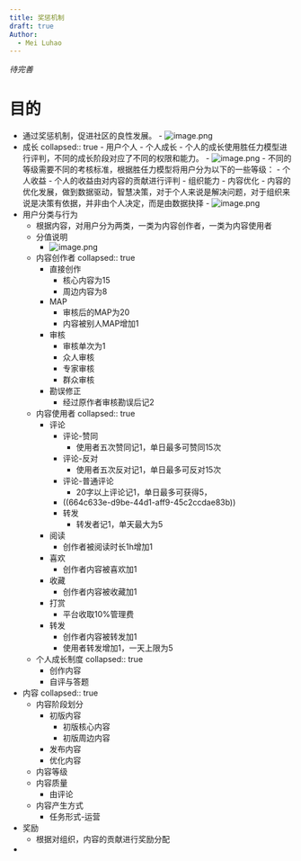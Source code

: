 ```yaml
---
title: 奖惩机制
draft: true
Author:
  - Mei Luhao
---
```

*待完善*
# 目的
- 通过奖惩机制，促进社区的良性发展。
			- ![image.png](../assets/image_1716344110946_0.png)
- 成长
	  collapsed:: true
		- 用户个人
			- 个人成长
				- 个人的成长使用胜任力模型进行评判，不同的成长阶段对应了不同的权限和能力。
				- ![image.png](../assets/image_1716345172476_0.png)
				- 不同的等级需要不同的考核标准，根据胜任力模型将用户分为以下的一些等级：
			- 个人收益
				- 个人的收益由对内容的贡献进行评判
		- 组织能力
		- 内容优化
			- 内容的优化发展，做到数据驱动，智慧决策，对于个人来说是解决问题，对于组织来说是决策有依据，并非由个人决定，而是由数据抉择
			- ![image.png](../assets/image_1716344144164_0.png)
- 用户分类与行为
	- 根据内容，对用户分为两类，一类为内容创作者，一类为内容使用者
	- 分值说明
		- ![image.png](../assets/image_1716362691004_0.png)
	- 内容创作者
	  collapsed:: true
		- 直接创作
			- 核心内容为15
			- 周边内容为8
		- MAP
			- 审核后的MAP为20
			- 内容被别人MAP增加1
		- 审核
			- 审核单次为1
			- 众人审核
			- 专家审核
			- 群众审核
		- 勘误修正
			- 经过原作者审核勘误后记2
	- 内容使用者
	  collapsed:: true
		- 评论
			- 评论-赞同
				- 使用者五次赞同记1，单日最多可赞同15次
			- 评论-反对
				- 使用者五次反对记1，单日最多可反对15次
			- 评论-普通评论
				- 20字以上评论记1，单日最多可获得5，
			- ((664c633e-d9be-44d1-aff9-45c2ccdae83b))
			- 转发
				- 转发者记1，单天最大为5
		- 阅读
			- 创作者被阅读时长1h增加1
		- 喜欢
			- 创作者内容被喜欢加1
		- 收藏
			- 创作者内容被收藏加1
		- 打赏
			- 平台收取10%管理费
		- 转发
			- 创作者内容被转发加1
			- 使用者转发增加1，一天上限为5
	- 个人成长制度
	  collapsed:: true
		- 创作内容
		- 自评与答题
- 内容
  collapsed:: true
	- 内容阶段划分
		- 初版内容
			- 初版核心内容
			- 初版周边内容
		- 发布内容
		- 优化内容
	- 内容等级
	- 内容质量
		- 由评论
	- 内容产生方式
		- 任务形式-运营
- 奖励
	- 根据对组织，内容的贡献进行奖励分配
-